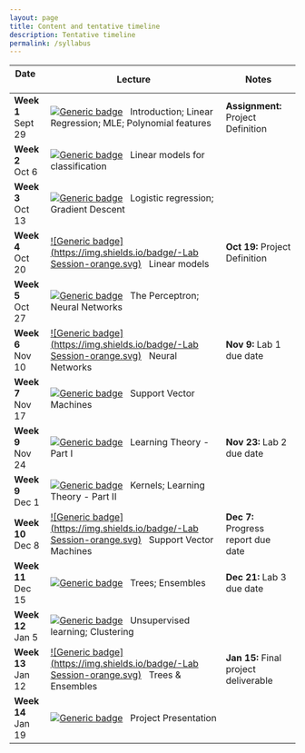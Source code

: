 ```yaml
---
layout: page
title: Content and tentative timeline
description: Tentative timeline
permalink: /syllabus
---
```


|  Date     &nbsp; &nbsp;&nbsp; &nbsp;&nbsp; &nbsp;  | Lecture           | Notes |
| --------- | --------------- | ------ |
| **Week 1** <br> Sept 29       | [![Generic badge](https://img.shields.io/badge/-Lecture-blue.svg)](https://shields.io/) &nbsp; Introduction; Linear Regression; MLE; Polynomial features    |  **Assignment:** Project Definition |
| **Week 2** <br> Oct 6      | [![Generic badge](https://img.shields.io/badge/-Lecture-blue.svg)](https://shields.io/) &nbsp; Linear models for classification     |    |
| **Week 3** <br> Oct 13      | [![Generic badge](https://img.shields.io/badge/-Lecture-blue.svg)](https://shields.io/) &nbsp; Logistic regression; Gradient Descent      |    |
| **Week 4** <br> Oct 20      |  [![Generic badge](https://img.shields.io/badge/-Lab Session-orange.svg)](https://shields.io/) &nbsp; Linear models     |  **Oct 19:** Project Definition  |
| **Week 5** <br> Oct 27      | [![Generic badge](https://img.shields.io/badge/-Lecture-blue.svg)](https://shields.io/) &nbsp; The Perceptron; Neural Networks     |    |
| **Week 6** <br> Nov 10      | [![Generic badge](https://img.shields.io/badge/-Lab Session-orange.svg)](https://shields.io/) &nbsp; Neural Networks     |  **Nov 9:** Lab 1 due date    |
| **Week 7** <br> Nov 17      | [![Generic badge](https://img.shields.io/badge/-Lecture-blue.svg)](https://shields.io/) &nbsp; Support Vector Machines      |    |
| **Week 9** <br> Nov 24      | [![Generic badge](https://img.shields.io/badge/-Lecture-blue.svg)](https://shields.io/) &nbsp;  Learning Theory - Part I   | **Nov 23:** Lab 2 due date   |
| **Week 9** <br> Dec 1      | [![Generic badge](https://img.shields.io/badge/-Lecture-blue.svg)](https://shields.io/) &nbsp; Kernels; Learning Theory - Part II     |    |
| **Week 10** <br> Dec 8      | [![Generic badge](https://img.shields.io/badge/-Lab Session-orange.svg)](https://shields.io/) &nbsp; Support Vector Machines   |  **Dec 7:** Progress report due date   |
| **Week 11** <br> Dec 15      | [![Generic badge](https://img.shields.io/badge/-Lecture-blue.svg)](https://shields.io/) &nbsp; Trees; Ensembles      |  **Dec 21:** Lab 3 due date |
| **Week 12** <br> Jan 5      | [![Generic badge](https://img.shields.io/badge/-Lecture-blue.svg)](https://shields.io/) &nbsp; Unsupervised learning; Clustering       |    |
| **Week 13** <br> Jan 12      | [![Generic badge](https://img.shields.io/badge/-Lab Session-orange.svg)](https://shields.io/) &nbsp; Trees & Ensembles    | **Jan 15:** Final project deliverable  |
| **Week 14** <br> Jan 19      | [![Generic badge](https://img.shields.io/badge/-Lecture-blue.svg)](https://shields.io/) &nbsp; Project Presentation     |    |

